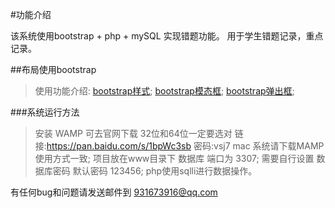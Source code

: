 #功能介绍

该系统使用bootstrap + php + mySQL 实现错题功能。
用于学生错题记录，重点记录。

##布局使用bootstrap

>使用功能介绍:
>[bootstrap样式](https://v3.bootcss.com/css/);
>[bootstrap模态框](https://v3.bootcss.com/javascript/#modals);
>[bootstrap弹出框](https://v3.bootcss.com/javascript/#popovers);


###系统运行方法

>安装 WAMP 可去官网下载  32位和64位一定要选对  链接:https://pan.baidu.com/s/1bpWc3sb  密码:vsj7 mac 系统请下载MAMP 使用方式一致;
>项目放在www目录下 数据库 端口为 3307; 需要自行设置 数据库密码 默认密码 123456;
>php使用sqlli进行数据操作。

有任何bug和问题请发送邮件到 931673916@qq.com

